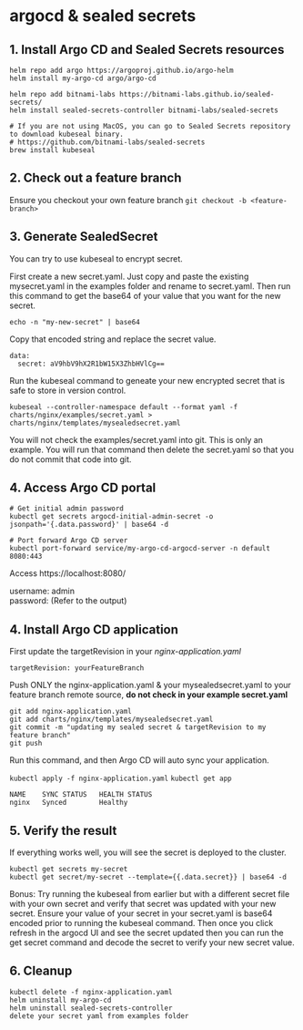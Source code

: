 # argocd & sealed secrets

## 1. Install Argo CD and Sealed Secrets resources
```
helm repo add argo https://argoproj.github.io/argo-helm
helm install my-argo-cd argo/argo-cd

helm repo add bitnami-labs https://bitnami-labs.github.io/sealed-secrets/
helm install sealed-secrets-controller bitnami-labs/sealed-secrets

# If you are not using MacOS, you can go to Sealed Secrets repository to download kubeseal binary.
# https://github.com/bitnami-labs/sealed-secrets
brew install kubeseal
```
## 2. Check out a feature branch
Ensure you checkout your own feature branch
`git checkout -b <feature-branch>`

## 3. Generate SealedSecret
You can try to use kubeseal to encrypt secret.

First create a new secret.yaml. Just copy and paste the existing mysecret.yaml in the examples folder and rename to secret.yaml. Then run this command to get the base64 of your value that you want for the new secret.

`echo -n "my-new-secret" | base64`

Copy that encoded string and replace the secret value.

```
data:
  secret: aV9hbV9hX2R1bW15X3ZhbHVlCg==
```

Run the kubeseal command to geneate your new encrypted secret that is safe to store in version control. 

`kubeseal --controller-namespace default --format yaml -f charts/nginx/examples/secret.yaml > charts/nginx/templates/mysealedsecret.yaml`

You will not check the examples/secret.yaml into git. This is only an example. You will run that command then delete the secret.yaml so that you do not commit that code into git.

## 4. Access Argo CD portal
```
# Get initial admin password
kubectl get secrets argocd-initial-admin-secret -o jsonpath='{.data.password}' | base64 -d

# Port forward Argo CD server
kubectl port-forward service/my-argo-cd-argocd-server -n default 8080:443
```

Access https://localhost:8080/

username: admin\
password: (Refer to the output)


## 4. Install Argo CD application
First update the targetRevision in your *nginx-application.yaml*

`targetRevision: yourFeatureBranch`

Push ONLY the nginx-application.yaml & your mysealedsecret.yaml to your feature branch remote source, **do not check in your example secret.yaml**

```
git add nginx-application.yaml
git add charts/nginx/templates/mysealedsecret.yaml
git commit -m "updating my sealed secret & targetRevision to my feature branch"
git push
```

Run this command, and then Argo CD will auto sync your application.

`kubectl apply -f nginx-application.yaml`
`kubectl get app`

```
NAME    SYNC STATUS   HEALTH STATUS
nginx   Synced        Healthy
```

## 5. Verify the result
If everything works well, you will see the secret is deployed to the cluster.

```
kubectl get secrets my-secret
kubectl get secret/my-secret --template={{.data.secret}} | base64 -d   
```

Bonus: Try running the kubeseal from earlier but with a different secret file with your own secret and verify that secret was updated with your new secret. Ensure your value of your secret in your secret.yaml is base64 encoded prior to running the kubeseal command. Then once you click refresh in the argocd UI and see the secret updated then you can run the get secret command and decode the secret to verify your new secret value.

## 6. Cleanup

```
kubectl delete -f nginx-application.yaml
helm uninstall my-argo-cd 
helm uninstall sealed-secrets-controller
delete your secret yaml from examples folder
```